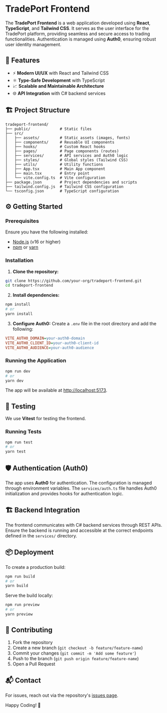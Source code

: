 # TradePort Frontend

The **TradePort Frontend** is a web application developed using **React**, **TypeScript**, and **Tailwind CSS**. It serves as the user interface for the TradePort platform, providing seamless and secure access to trading functionalities. Authentication is managed using **Auth0**, ensuring robust user identity management.

## 🚀 Features
- ⚡ **Modern UI/UX** with React and Tailwind CSS
- ⚛️ **Type-Safe Development** with TypeScript
- 📈 **Scalable and Maintainable Architecture**
- 🌐 **API Integration** with C# backend services

## 🏗️ Project Structure

```
tradeport-frontend/
├── public/             # Static files
├── src/
│   ├── assets/         # Static assets (images, fonts)
│   ├── components/     # Reusable UI components
│   ├── hooks/          # Custom React hooks
│   ├── pages/          # Page components (routes)
│   ├── services/       # API services and Auth0 logic
│   ├── styles/         # Global styles (Tailwind CSS)
│   ├── utils/          # Utility functions
│   ├── App.tsx         # Main App component
│   ├── main.tsx        # Entry point
│   └── vite.config.ts  # Vite configuration
├── package.json        # Project dependencies and scripts
├── tailwind.config.js  # Tailwind CSS configuration
└── tsconfig.json       # TypeScript configuration
```
## ⚙️ Getting Started
### Prerequisites
Ensure you have the following installed:
- [Node.js](https://nodejs.org/en/) (v16 or higher)
- [npm](https://www.npmjs.com/) or [yarn](https://yarnpkg.com/)

### Installation

1. **Clone the repository:**
```bash
git clone https://github.com/your-org/tradeport-frontend.git
cd tradeport-frontend
```
2. **Install dependencies:**
```bash
npm install
# or
yarn install
```
3. **Configure Auth0:**
Create a `.env` file in the root directory and add the following:
```ini
VITE_AUTH0_DOMAIN=your-auth0-domain
VITE_AUTH0_CLIENT_ID=your-auth0-client-id
VITE_AUTH0_AUDIENCE=your-auth0-audience
```
### Running the Application
```bash
npm run dev
# or
yarn dev
```
The app will be available at [http://localhost:5173](http://localhost:5173).

## 🧪 Testing

We use **Vitest** for testing the frontend.

### Running Tests

```bash
npm run test
# or
yarn test
```
## 🛡️ Authentication (Auth0)
The app uses **Auth0** for authentication. The configuration is managed through environment variables. The `services/auth.ts` file handles Auth0 initialization and provides hooks for authentication logic.
## 🏗️ Backend Integration
The frontend communicates with C# backend services through REST APIs. Ensure the backend is running and accessible at the correct endpoints defined in the `services/` directory.
## 📦 Deployment
To create a production build:
```bash
npm run build
# or
yarn build
```
Serve the build locally:
```bash
npm run preview
# or
yarn preview
```
## 🤝 Contributing
1. Fork the repository
2. Create a new branch (`git checkout -b feature/feature-name`)
3. Commit your changes (`git commit -m 'Add some feature'`)
4. Push to the branch (`git push origin feature/feature-name`)
5. Open a Pull Request

## 📬 Contact
For issues, reach out via the repository's [issues page](https://github.com/your-org/tradeport-frontend/issues).

Happy Coding! 🚀

